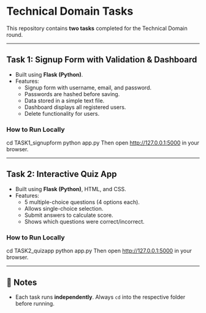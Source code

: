 # Technical Domain Tasks

This repository contains **two tasks** completed for the Technical Domain round.

---

## Task 1: Signup Form with Validation & Dashboard
- Built using **Flask (Python)**.
- Features:
  - Signup form with username, email, and password.
  - Passwords are hashed before saving.
  - Data stored in a simple text file.
  - Dashboard displays all registered users.
  - Delete functionality for users.

### How to Run Locally
cd TASK1_signupform
python app.py
Then open http://127.0.0.1:5000 in your browser.

---

## Task 2: Interactive Quiz App
- Built using **Flask (Python)**, HTML, and CSS.
- Features:
  - 5 multiple-choice questions (4 options each).
  - Allows single-choice selection.
  - Submit answers to calculate score.
  - Shows which questions were correct/incorrect.

### How to Run Locally
cd TASK2_quizapp
python app.py
Then open http://127.0.0.1:5000 in your browser.

---

## 📝 Notes
- Each task runs **independently**. Always `cd` into the respective folder before running.  

